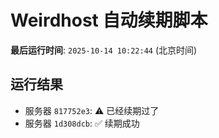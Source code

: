 # Weirdhost 自动续期脚本

**最后运行时间**: `2025-10-14 10:22:44` (北京时间)

## 运行结果

- 服务器 `817752e3`: ⚠️ 已经续期过了
- 服务器 `1d308dcb`: ✅ 续期成功
